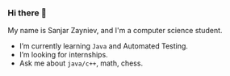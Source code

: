 ### Hi there 👋


My name is Sanjar Zayniev, and I'm a computer science student. 

- I’m currently learning `Java` and Automated Testing.
- I’m looking for internships.
- Ask me about `java/c++`, math, chess.
